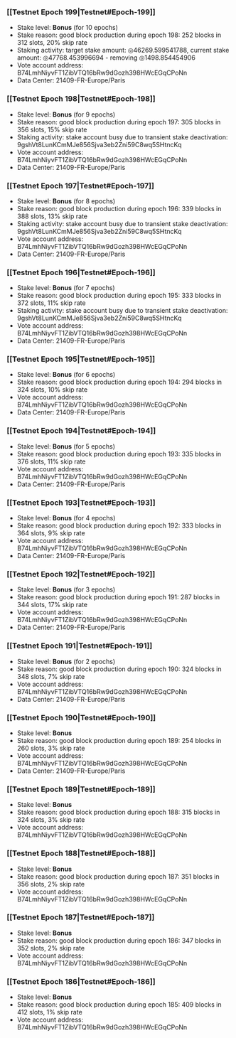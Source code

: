 ### [[Testnet Epoch 199|Testnet#Epoch-199]]
* Stake level: **Bonus** (for 10 epochs)
* Stake reason: good block production during epoch 198: 252 blocks in 312 slots, 20% skip rate
* Staking activity: target stake amount: ◎46269.599541788, current stake amount: ◎47768.453996694 - removing ◎1498.854454906
* Vote account address: B74LmhNiyvFT1ZibVTQ16bRw9dGozh398HWcEGqCPoNn
* Data Center: 21409-FR-Europe/Paris
### [[Testnet Epoch 198|Testnet#Epoch-198]]
* Stake level: **Bonus** (for 9 epochs)
* Stake reason: good block production during epoch 197: 305 blocks in 356 slots, 15% skip rate
* Staking activity: stake account busy due to transient stake deactivation: 9gshVt8LunKCmMJe856Sjva3eb2Zni59C8wq5SHtncKq
* Vote account address: B74LmhNiyvFT1ZibVTQ16bRw9dGozh398HWcEGqCPoNn
* Data Center: 21409-FR-Europe/Paris
### [[Testnet Epoch 197|Testnet#Epoch-197]]
* Stake level: **Bonus** (for 8 epochs)
* Stake reason: good block production during epoch 196: 339 blocks in 388 slots, 13% skip rate
* Staking activity: stake account busy due to transient stake deactivation: 9gshVt8LunKCmMJe856Sjva3eb2Zni59C8wq5SHtncKq
* Vote account address: B74LmhNiyvFT1ZibVTQ16bRw9dGozh398HWcEGqCPoNn
* Data Center: 21409-FR-Europe/Paris
### [[Testnet Epoch 196|Testnet#Epoch-196]]
* Stake level: **Bonus** (for 7 epochs)
* Stake reason: good block production during epoch 195: 333 blocks in 372 slots, 11% skip rate
* Staking activity: stake account busy due to transient stake deactivation: 9gshVt8LunKCmMJe856Sjva3eb2Zni59C8wq5SHtncKq
* Vote account address: B74LmhNiyvFT1ZibVTQ16bRw9dGozh398HWcEGqCPoNn
* Data Center: 21409-FR-Europe/Paris
### [[Testnet Epoch 195|Testnet#Epoch-195]]
* Stake level: **Bonus** (for 6 epochs)
* Stake reason: good block production during epoch 194: 294 blocks in 324 slots, 10% skip rate
* Vote account address: B74LmhNiyvFT1ZibVTQ16bRw9dGozh398HWcEGqCPoNn
* Data Center: 21409-FR-Europe/Paris
### [[Testnet Epoch 194|Testnet#Epoch-194]]
* Stake level: **Bonus** (for 5 epochs)
* Stake reason: good block production during epoch 193: 335 blocks in 376 slots, 11% skip rate
* Vote account address: B74LmhNiyvFT1ZibVTQ16bRw9dGozh398HWcEGqCPoNn
* Data Center: 21409-FR-Europe/Paris
### [[Testnet Epoch 193|Testnet#Epoch-193]]
* Stake level: **Bonus** (for 4 epochs)
* Stake reason: good block production during epoch 192: 333 blocks in 364 slots, 9% skip rate
* Vote account address: B74LmhNiyvFT1ZibVTQ16bRw9dGozh398HWcEGqCPoNn
* Data Center: 21409-FR-Europe/Paris
### [[Testnet Epoch 192|Testnet#Epoch-192]]
* Stake level: **Bonus** (for 3 epochs)
* Stake reason: good block production during epoch 191: 287 blocks in 344 slots, 17% skip rate
* Vote account address: B74LmhNiyvFT1ZibVTQ16bRw9dGozh398HWcEGqCPoNn
* Data Center: 21409-FR-Europe/Paris
### [[Testnet Epoch 191|Testnet#Epoch-191]]
* Stake level: **Bonus** (for 2 epochs)
* Stake reason: good block production during epoch 190: 324 blocks in 348 slots, 7% skip rate
* Vote account address: B74LmhNiyvFT1ZibVTQ16bRw9dGozh398HWcEGqCPoNn
* Data Center: 21409-FR-Europe/Paris
### [[Testnet Epoch 190|Testnet#Epoch-190]]
* Stake level: **Bonus**
* Stake reason: good block production during epoch 189: 254 blocks in 260 slots, 3% skip rate
* Vote account address: B74LmhNiyvFT1ZibVTQ16bRw9dGozh398HWcEGqCPoNn
* Data Center: 21409-FR-Europe/Paris
### [[Testnet Epoch 189|Testnet#Epoch-189]]
* Stake level: **Bonus**
* Stake reason: good block production during epoch 188: 315 blocks in 324 slots, 3% skip rate
* Vote account address: B74LmhNiyvFT1ZibVTQ16bRw9dGozh398HWcEGqCPoNn
### [[Testnet Epoch 188|Testnet#Epoch-188]]
* Stake level: **Bonus**
* Stake reason: good block production during epoch 187: 351 blocks in 356 slots, 2% skip rate
* Vote account address: B74LmhNiyvFT1ZibVTQ16bRw9dGozh398HWcEGqCPoNn
### [[Testnet Epoch 187|Testnet#Epoch-187]]
* Stake level: **Bonus**
* Stake reason: good block production during epoch 186: 347 blocks in 352 slots, 2% skip rate
* Vote account address: B74LmhNiyvFT1ZibVTQ16bRw9dGozh398HWcEGqCPoNn
### [[Testnet Epoch 186|Testnet#Epoch-186]]
* Stake level: **Bonus**
* Stake reason: good block production during epoch 185: 409 blocks in 412 slots, 1% skip rate
* Vote account address: B74LmhNiyvFT1ZibVTQ16bRw9dGozh398HWcEGqCPoNn